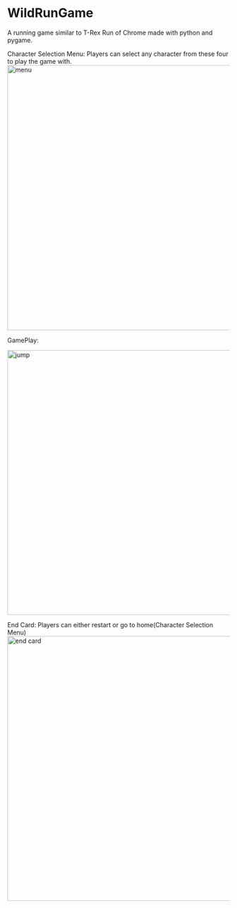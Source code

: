 # WildRunGame
A running game similar to T-Rex Run of Chrome made with python and pygame. 

Character Selection Menu: 
Players can select any character from these four to play the game with.
<img width="600" alt="menu" src="https://user-images.githubusercontent.com/96368353/227758656-48dcf969-851b-404a-99af-ff2b1513d1f5.png">

GamePlay:

<img width="599" alt="jump" src="https://user-images.githubusercontent.com/96368353/227758704-3242f696-ae98-4a63-8236-192cba818b42.png">


End Card:
Players can either restart or go to home(Character Selection Menu)
<img width="599" alt="end card" src="https://user-images.githubusercontent.com/96368353/227758753-a752e674-8d9b-41d4-9af0-a8ae676812cd.png">


